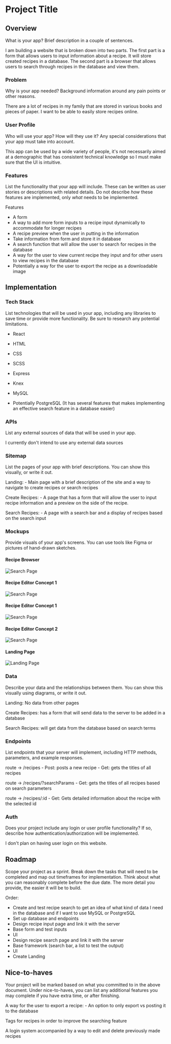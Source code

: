 # Project Title

## Overview

What is your app? Brief description in a couple of sentences.

I am building a website that is broken down into two parts. The first part is a form that allows users to input information about a recipe. It will store created recipes in a database. The second part is a browser that allows users to search through recipes in the database and view them.

### Problem

Why is your app needed? Background information around any pain points or other reasons.

There are a lot of recipes in my family that are stored in various books and pieces of paper. I want to be able to easily store recipes online.

### User Profile

Who will use your app? How will they use it? Any special considerations that your app must take into account.

This app can be used by a wide variety of people, it's not necessarily aimed at a demographic that has consistent technical knowledge so I must make sure that the UI is intuitive.

### Features

List the functionality that your app will include. These can be written as user stories or descriptions with related details. Do not describe _how_ these features are implemented, only _what_ needs to be implemented.

Features

- A form
- A way to add more form inputs to a recipe input dynamically to accommodate for longer recipes
- A recipe preview when the user in putting in the information
- Take information from form and store it in database
- A search function that will allow the user to search for recipes in the database
- A way for the user to view current recipe they input and for other users to view recipes in the database
- Potentially a way for the user to export the recipe as a downloadable image

## Implementation

### Tech Stack

List technologies that will be used in your app, including any libraries to save time or provide more functionality. Be sure to research any potential limitations.

- React
- HTML
- CSS
- SCSS

- Express
- Knex
- MySQL
- Potentially PostgreSQL (It has several features that makes implementing an effective search feature in a database easier)

### APIs

List any external sources of data that will be used in your app.

I currently don't intend to use any external data sources

### Sitemap

List the pages of your app with brief descriptions. You can show this visually, or write it out.

Landing: - Main page with a brief description of the site and a way to navigate to create recipes or search recipes

Create Recipes: - A page that has a form that will allow the user to input recipe information and a preview on the side of the recipe.

Search Recipes: - A page with a search bar and a display of recipes based on the search input

### Mockups

Provide visuals of your app's screens. You can use tools like Figma or pictures of hand-drawn sketches.

#### Recipe Browser

![Search Page](./mdAssets//Screenshot%202024-01-21%20195338.png)

#### Recipe Editor Concept 1

![Search Page](./mdAssets/Screenshot%202024-01-21%20195158.png)

#### Recipe Editor Concept 1

![Search Page](./mdAssets/Screenshot%202024-01-21%20195238.png)

#### Recipe Editor Concept 2

![Search Page](./mdAssets/Screenshot%202024-01-21%20195158.png)

#### Landing Page

![Landing Page](./mdAssets/Screenshot%202024-01-21%20195309.png)

### Data

Describe your data and the relationships between them. You can show this visually using diagrams, or write it out.

Landing: No data from other pages

Create Recipes: has a form that will send data to the server to be added in a database

Search Recipes: will get data from the database based on search terms

### Endpoints

List endpoints that your server will implement, including HTTP methods, parameters, and example responses.

route -> /recipes - Post: posts a new recipe - Get: gets the titles of all recipes

route -> /recipes/?searchParams - Get: gets the titles of all recipes based on search parameters

route -> /recipes/:id - Get: Gets detailed information about the recipe with the selected id

### Auth

Does your project include any login or user profile functionality? If so, describe how authentication/authorization will be implemented.

I don't plan on having user login on this website.

## Roadmap

Scope your project as a sprint. Break down the tasks that will need to be completed and map out timeframes for implementation. Think about what you can reasonably complete before the due date. The more detail you provide, the easier it will be to build.

Order:

- Create and test recipe search to get an idea of what kind of data I need in the database and if I want to use MySQL or PostgreSQL
- Set up database and endpoints
- Design recipe input page and link it with the server
- Base form and test inputs
- UI
- Design recipe search page and link it with the server
- Base framework (search bar, a list to test the output)
- UI
- Create Landing

## Nice-to-haves

Your project will be marked based on what you committed to in the above document. Under nice-to-haves, you can list any additional features you may complete if you have extra time, or after finishing.

A way for the user to export a recipe: - An option to only export vs posting it to the database

Tags for recipes in order to improve the searching feature

A login system accompanied by a way to edit and delete previously made recipes
